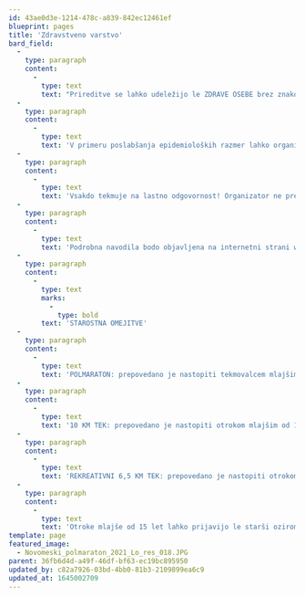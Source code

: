 ```yaml
---
id: 43ae0d3e-1214-478c-a839-842ec12461ef
blueprint: pages
title: 'Zdravstveno varstvo'
bard_field:
  -
    type: paragraph
    content:
      -
        type: text
        text: "Prireditve se lahko udeležijo le ZDRAVE OSEBE brez znakov prehlada in okužb, slabega počutja ali povišane temperature. Udeležence prosimo, da so pred in na dan tekmovanja pozorni na vsake znake okužbe dihal (npr. nahod, kihanje, kašljanje, bolečine v žrelu, mišicah, povišana temperatura…).\_"
  -
    type: paragraph
    content:
      -
        type: text
        text: 'V primeru poslabšanja epidemioloških razmer lahko organizator od tekmovalcev zahteva nošenje mask, negativen Covid-19 test ali PCT potrdilo.'
  -
    type: paragraph
    content:
      -
        type: text
        text: 'Vsakdo tekmuje na lastno odgovornost! Organizator ne prevzema nikakršnih odgovornosti. Priporočamo, da tekači (do 30 dni pred tekmovanjem) opravijo preventivni zdravstveni pregled in pridobijo potrditev zdravnika, da so zdravi in pripravljeni na napor.'
  -
    type: paragraph
    content:
      -
        type: text
        text: 'Podrobna navodila bodo objavljena na internetni strani www.novomesto21.si najkasneje en mesec pred prireditvijo in v zadnjem tednu v dokumentu Navodila udeležencem Novomeškega 1/2 maratona.'
  -
    type: paragraph
    content:
      -
        type: text
        marks:
          -
            type: bold
        text: 'STAROSTNA OMEJITVE'
  -
    type: paragraph
    content:
      -
        type: text
        text: 'POLMARATON: prepovedano je nastopiti tekmovalcem mlajšim od 15 let'
  -
    type: paragraph
    content:
      -
        type: text
        text: '10 KM TEK: prepovedano je nastopiti otrokom mlajšim od 12 let.'
  -
    type: paragraph
    content:
      -
        type: text
        text: 'REKREATIVNI 6,5 KM TEK: prepovedano je nastopiti otrokom mlajšim od 11 let.'
  -
    type: paragraph
    content:
      -
        type: text
        text: 'Otroke mlajše od 15 let lahko prijavijo le starši oziroma njihovi skrbniki, kateri prevzemajo odgovornost za vsa tveganja v zvezi z njihovim nastopom in morajo dostaviti pisno soglasje s strinjanjem o udeležbi teka.'
template: page
featured_image:
  - Novomeski_polmaraton_2021_Lo_res_018.JPG
parent: 36fb6d4d-a49f-46df-bf63-ec19bc895950
updated_by: c82a7926-03bd-4bb0-81b3-2109899ea6c9
updated_at: 1645002709
---
```

